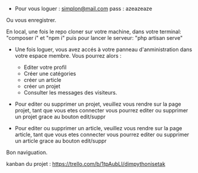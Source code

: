- Pour vous loguer :  simplon@mail.com
            pass   :  azeazeaze

Ou vous enregistrer.

En local,  une fois le repo cloner sur votre machine, dans votre terminal:  "composer i" et "npm i"
puis pour lancer le serveur: "php artisan serve"

- Une fois loguer, vous avez accés à votre panneau d'anministration dans votre espace membre. Vous pourrez alors :
    - Editer votre profil
    - Créer une catégories
    - créer un article
    - créer un projet
    - Consulter les messages des visiteurs.

- Pour editer ou supprimer un projet, veuillez vous rendre sur la page projet, tant que vous etes connecter vous pourrez editer ou supprimer un projet
  grace au bouton edit/suppr


- Pour editer ou supprimer un article, veuillez vous rendre sur la page article, tant que vous etes connecter vous pourrez editer ou supprimer un article
  grace au bouton edit/suppr

Bon naviguation.


kanban du projet : https://trello.com/b/1tpAubLI/dimpythonisetak
